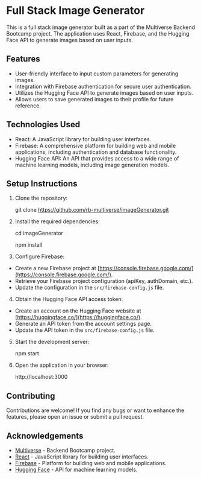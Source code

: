 # Full Stack Image Generator

This is a full stack image generator built as a part of the Multiverse Backend Bootcamp project. The application uses React, Firebase, and the Hugging Face API to generate images based on user inputs.

## Features

- User-friendly interface to input custom parameters for generating images.
- Integration with Firebase authentication for secure user authentication.
- Utilizes the Hugging Face API to generate images based on user inputs.
- Allows users to save generated images to their profile for future reference.

## Technologies Used

- React: A JavaScript library for building user interfaces.
- Firebase: A comprehensive platform for building web and mobile applications, including authentication and database functionality.
- Hugging Face API: An API that provides access to a wide range of machine learning models, including image generation models.

## Setup Instructions

1. Clone the repository:

    git clone <https://github.com/rb-multiverse/imageGenerator.git>

2. Install the required dependencies:

    cd imageGenerator
    
    npm install

4. Configure Firebase:

- Create a new Firebase project at [https://console.firebase.google.com/](https://console.firebase.google.com/).
- Retrieve your Firebase project configuration (apiKey, authDomain, etc.).
- Update the configuration in the `src/firebase-config.js` file.

4. Obtain the Hugging Face API access token:

- Create an account on the Hugging Face website at [https://huggingface.co/](https://huggingface.co/).
- Generate an API token from the account settings page.
- Update the API token in the `src/firebase-config.js` file.

5. Start the development server:

    npm start

6. Open the application in your browser:

    http://localhost:3000

## Contributing

Contributions are welcome! If you find any bugs or want to enhance the features, please open an issue or submit a pull request.

## Acknowledgements

- [Multiverse](https://www.multiverse.io/) - Backend Bootcamp project.
- [React](https://reactjs.org/) - JavaScript library for building user interfaces.
- [Firebase](https://firebase.google.com/) - Platform for building web and mobile applications.
- [Hugging Face](https://huggingface.co/) - API for machine learning models.

